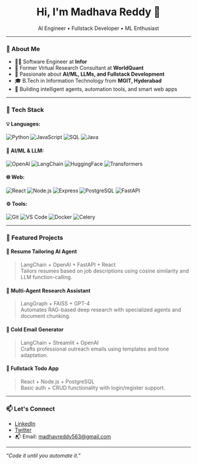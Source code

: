 
<h1 align="center">Hi, I'm Madhava Reddy 👋</h1>
<p align="center">AI Engineer • Fullstack Developer • ML Enthusiast</p>

---

### 💼 About Me

- 👨‍💻 Software Engineer at **Infor**
- 🔬 Former Virtual Research Consultant at **WorldQuant**
- 🧠 Passionate about **AI/ML, LLMs, and Fullstack Development**
- 🎓 B.Tech in Information Technology from **MGIT, Hyderabad**
- 🚀 Building intelligent agents, automation tools, and smart web apps

---

### 🚀 Tech Stack

#### 💡 Languages:
![Python](https://img.shields.io/badge/-Python-3776AB?style=flat&logo=python&logoColor=white)
![JavaScript](https://img.shields.io/badge/-JavaScript-F7DF1E?style=flat&logo=javascript&logoColor=black)
![SQL](https://img.shields.io/badge/-SQL-4479A1?style=flat&logo=postgresql&logoColor=white)
![Java](https://img.shields.io/badge/-Java-007396?style=flat&logo=java&logoColor=white)

#### 🧠 AI/ML & LLM:
![OpenAI](https://img.shields.io/badge/-OpenAI-412991?style=flat&logo=openai&logoColor=white)
![LangChain](https://img.shields.io/badge/-LangChain-1e4c8f?style=flat)
![HuggingFace](https://img.shields.io/badge/-HuggingFace-ffc107?style=flat&logo=hugging-face&logoColor=black)
![Transformers](https://img.shields.io/badge/-Transformers-FF6F00?style=flat)

#### 🌐 Web:
![React](https://img.shields.io/badge/-React-61DAFB?style=flat&logo=react&logoColor=black)
![Node.js](https://img.shields.io/badge/-Node.js-339933?style=flat&logo=node.js&logoColor=white)
![Express](https://img.shields.io/badge/-Express.js-000000?style=flat&logo=express&logoColor=white)
![PostgreSQL](https://img.shields.io/badge/-PostgreSQL-336791?style=flat&logo=postgresql&logoColor=white)
![FastAPI](https://img.shields.io/badge/-FastAPI-009688?style=flat&logo=fastapi&logoColor=white)

#### ⚙️ Tools:
![Git](https://img.shields.io/badge/-Git-F05032?style=flat&logo=git&logoColor=white)
![VS Code](https://img.shields.io/badge/-VSCode-007ACC?style=flat&logo=visual-studio-code&logoColor=white)
![Docker](https://img.shields.io/badge/-Docker-2496ED?style=flat&logo=docker&logoColor=white)
![Celery](https://img.shields.io/badge/-Celery-37814A?style=flat)

---

### 📌 Featured Projects

#### 🧠 Resume Tailoring AI Agent
> LangChain + OpenAI + FastAPI + React  
Tailors resumes based on job descriptions using cosine similarity and LLM function-calling.

#### 🤖 Multi-Agent Research Assistant
> LangGraph + FAISS + GPT-4  
Automates RAG-based deep research with specialized agents and document chunking.

#### 📩 Cold Email Generator
> LangChain + Streamlit + OpenAI  
Crafts professional outreach emails using templates and tone adaptation.

#### 📝 Fullstack Todo App
> React + Node.js + PostgreSQL  
Basic auth + CRUD functionality with login/register support.

---



### 📫 Let's Connect

- [LinkedIn](https://www.linkedin.com/in/chennarapu/)
- [Twitter](https://x.com/PositiveBit0001)
- 📬 Email: madhavreddy563@gmail.com

---

_“Code it until you automate it.”_
